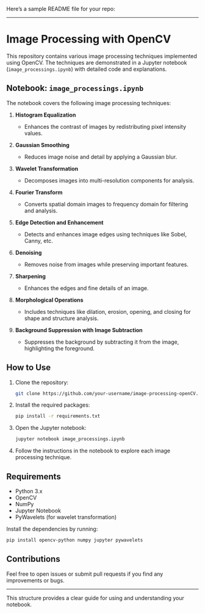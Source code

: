 Here’s a sample README file for your repo:

---

# Image Processing with OpenCV

This repository contains various image processing techniques implemented using OpenCV. The techniques are demonstrated in a Jupyter notebook (`image_processings.ipynb`) with detailed code and explanations.

## Notebook: `image_processings.ipynb`

The notebook covers the following image processing techniques:

1. **Histogram Equalization**
   - Enhances the contrast of images by redistributing pixel intensity values.

2. **Gaussian Smoothing**
   - Reduces image noise and detail by applying a Gaussian blur.

3. **Wavelet Transformation**
   - Decomposes images into multi-resolution components for analysis.

4. **Fourier Transform**
   - Converts spatial domain images to frequency domain for filtering and analysis.

5. **Edge Detection and Enhancement**
   - Detects and enhances image edges using techniques like Sobel, Canny, etc.

6. **Denoising**
   - Removes noise from images while preserving important features.

7. **Sharpening**
   - Enhances the edges and fine details of an image.

8. **Morphological Operations**
   - Includes techniques like dilation, erosion, opening, and closing for shape and structure analysis.

9. **Background Suppression with Image Subtraction**
   - Suppresses the background by subtracting it from the image, highlighting the foreground.

## How to Use

1. Clone the repository:
   ```bash
   git clone https://github.com/your-username/image-processing-openCV.git
   ```

2. Install the required packages:
   ```bash
   pip install -r requirements.txt
   ```

3. Open the Jupyter notebook:
   ```bash
   jupyter notebook image_processings.ipynb
   ```

4. Follow the instructions in the notebook to explore each image processing technique.

## Requirements

- Python 3.x
- OpenCV
- NumPy
- Jupyter Notebook
- PyWavelets (for wavelet transformation)

Install the dependencies by running:
```bash
pip install opencv-python numpy jupyter pywavelets
```

## Contributions

Feel free to open issues or submit pull requests if you find any improvements or bugs.

---

This structure provides a clear guide for using and understanding your notebook.
